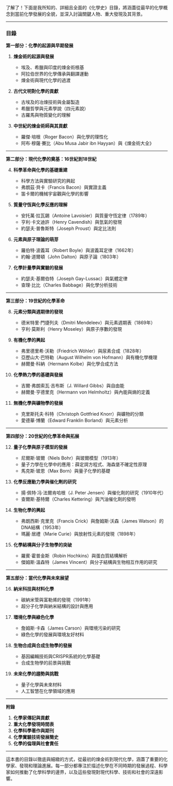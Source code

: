 了解了！下面是我所知的、詳細且全面的《化學史》目錄，將涵蓋從最早的化學概念到當前化學發展的全貌，並深入討論關鍵人物、重大發現及其背景。

---

### 目錄

**第一部分：化學的起源與早期發展**

1. **煉金術的起源與發展**
   - 埃及、希臘與印度的煉金術根基
   - 阿拉伯世界的化學傳承與翻譯運動
   - 煉金術與現代化學的過渡

2. **古代文明對化學的貢獻**
   - 古埃及的冶煉技術與金屬製造
   - 希臘哲學與元素學說（四元素說）
   - 古羅馬與物質變化的理解

3. **中世紀的煉金術師與其貢獻**
   - 羅傑·培根（Roger Bacon）與化學的理性化
   - 阿布·穆薩·賽比（Abu Musa Jabir ibn Hayyan）與《煉金術大全》

---

**第二部分：現代化學的奠基：16世紀到18世紀**

4. **科學革命與化學的基礎重建**
   - 科學方法與實驗研究的興起
   - 弗朗茲·貝卡（Francis Bacon）與實證主義
   - 笛卡爾的機械宇宙觀與化學的影響

5. **質量守恆與化學反應的理解**
   - 安托萬·拉瓦錫（Antoine Lavoisier）與質量守恆定律（1789年）
   - 亨利·卡文迪許（Henry Cavendish）與氫氣的發現
   - 約瑟夫·普魯斯特（Joseph Proust）與定比法則

6. **元素與原子理論的萌芽**
   - 羅伯特·波義耳（Robert Boyle）與波義耳定律（1662年）
   - 約翰·道爾頓（John Dalton）與原子論（1803年）

7. **化學計量學與實驗的發展**
   - 約瑟夫·基爾伯特（Joseph Gay-Lussac）與氣體定律
   - 查理·比比（Charles Babbage）與化學分析技術

---

**第三部分：19世紀的化學革命**

8. **元素分類與週期律的發現**
   - 德米特里·門捷列夫（Dmitri Mendeleev）與元素週期表（1869年）
   - 亨利·莫斯利（Henry Moseley）與原子序數的發現

9. **有機化學的興起**
   - 弗里德里希·沃勒（Friedrich Wöhler）與尿素合成（1828年）
   - 亞歷山大·巴特勒（August Wilhelm von Hofmann）與有機化學機理
   - 赫爾曼·科納（Hermann Kolbe）與化學合成方法

10. **化學熱力學的基礎與發展**
    - 吉爾·弗朗索瓦·吉布斯（J. Willard Gibbs）與自由能
    - 赫爾曼·亨德里克（Hermann von Helmholtz）與內能與熵的定義

11. **無機化學與礦物學的發展**
    - 克里斯托夫·科特（Christoph Gottfried Knorr）與礦物的分類
    - 愛德華·博蘭（Edward Franklin Borland）與元素分析

---

**第四部分：20世紀的化學革命與拓展**

12. **量子化學與原子模型的發展**
    - 尼爾斯·玻爾（Niels Bohr）與玻爾模型（1913年）
    - 量子力學在化學中的應用：薛定諤方程式、海森堡不確定性原理
    - 馬克斯·玻恩（Max Born）與量子化學的基礎

13. **化學反應動力學與催化劑的研究**
    - 揚·佩特·冯·法爾肯哈根（J. Peter Jensen）與催化劑的研究（1910年代）
    - 查爾斯·基特爾（Charles Kettering）與汽油催化劑的發明

14. **生物化學的興起**
    - 弗朗西斯·克里克（Francis Crick）與詹姆斯·沃森（James Watson）的DNA結構（1953年）
    - 瑪麗·居禮（Marie Curie）與放射性元素的發現（1898年）

15. **化學結構與分子生物學的突破**
    - 羅賓·霍普金斯（Robin Hochkins）與蛋白質結構解析
    - 傑姆斯·溫森特（James Vincent）與分子結構與生物相互作用的研究

---

**第五部分：當代化學與未來展望**

16. **納米科技與材料化學**
    - 碳納米管與富勒烯的發現（1991年）
    - 超分子化學與納米結構的設計與應用

17. **環境化學與綠色化學**
    - 詹姆斯·卡森（James Carson）與環境污染的研究
    - 綠色化學的發展與環境友好材料

18. **生物合成與合成生物學的發展**
    - 基因編輯技術與CRISPR系統的化學基礎
    - 合成生物學的前景與挑戰

19. **未來化學的趨勢與挑戰**
    - 量子化學與未來材料
    - 人工智慧在化學領域的應用

---

**附錄**

1. **化學家傳記與貢獻**
2. **重大化學發現時間表**
3. **化學科學著作與期刊**
4. **化學實驗技術發展簡史**
5. **化學的倫理與社會責任**

---

這本書的目錄以徹底與細緻的方式，從最初的煉金術到現代化學，涵蓋了重要的化學家、發現和理論進展。每一部分都專注於描述化學在不同時期的發展過程、科學家如何推動了化學科學的邊界，以及這些發現對現代科學、技術和社會的深遠影響。